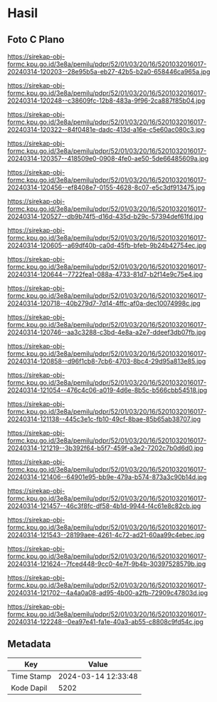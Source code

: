 # Hasil

## Foto C Plano

https://sirekap-obj-formc.kpu.go.id/3e8a/pemilu/pdpr/52/01/03/20/16/5201032016017-20240314-120203--28e95b5a-eb27-42b5-b2a0-658446ca965a.jpg

https://sirekap-obj-formc.kpu.go.id/3e8a/pemilu/pdpr/52/01/03/20/16/5201032016017-20240314-120248--c38609fc-12b8-483a-9f96-2ca887f85b04.jpg

https://sirekap-obj-formc.kpu.go.id/3e8a/pemilu/pdpr/52/01/03/20/16/5201032016017-20240314-120322--84f0481e-dadc-413d-a16e-c5e60ac080c3.jpg

https://sirekap-obj-formc.kpu.go.id/3e8a/pemilu/pdpr/52/01/03/20/16/5201032016017-20240314-120357--418509e0-0908-4fe0-ae50-5de66485609a.jpg

https://sirekap-obj-formc.kpu.go.id/3e8a/pemilu/pdpr/52/01/03/20/16/5201032016017-20240314-120456--ef8408e7-0155-4628-8c07-e5c3df913475.jpg

https://sirekap-obj-formc.kpu.go.id/3e8a/pemilu/pdpr/52/01/03/20/16/5201032016017-20240314-120527--db9b74f5-d16d-435d-b29c-57394def61fd.jpg

https://sirekap-obj-formc.kpu.go.id/3e8a/pemilu/pdpr/52/01/03/20/16/5201032016017-20240314-120605--a69df40b-ca0d-45fb-bfeb-9b24b42754ec.jpg

https://sirekap-obj-formc.kpu.go.id/3e8a/pemilu/pdpr/52/01/03/20/16/5201032016017-20240314-120644--7722fea1-088a-4733-81d7-b2f14e9c75e4.jpg

https://sirekap-obj-formc.kpu.go.id/3e8a/pemilu/pdpr/52/01/03/20/16/5201032016017-20240314-120718--40b279d7-7d14-4ffc-af0a-dec10074998c.jpg

https://sirekap-obj-formc.kpu.go.id/3e8a/pemilu/pdpr/52/01/03/20/16/5201032016017-20240314-120746--aa3c3288-c3bd-4e8a-a2e7-ddeef3db07fb.jpg

https://sirekap-obj-formc.kpu.go.id/3e8a/pemilu/pdpr/52/01/03/20/16/5201032016017-20240314-120858--d96f1cb8-7cb6-4703-8bc4-29d95a813e85.jpg

https://sirekap-obj-formc.kpu.go.id/3e8a/pemilu/pdpr/52/01/03/20/16/5201032016017-20240314-121054--476c4c06-a019-4d6e-8b5c-b566cbb54518.jpg

https://sirekap-obj-formc.kpu.go.id/3e8a/pemilu/pdpr/52/01/03/20/16/5201032016017-20240314-121138--445c3e1c-fb10-49cf-8bae-85b65ab38707.jpg

https://sirekap-obj-formc.kpu.go.id/3e8a/pemilu/pdpr/52/01/03/20/16/5201032016017-20240314-121219--3b392f64-b5f7-459f-a3e2-7202c7b0d6d0.jpg

https://sirekap-obj-formc.kpu.go.id/3e8a/pemilu/pdpr/52/01/03/20/16/5201032016017-20240314-121406--64901e95-bb9e-479a-b574-873a3c90b14d.jpg

https://sirekap-obj-formc.kpu.go.id/3e8a/pemilu/pdpr/52/01/03/20/16/5201032016017-20240314-121457--46c3f8fc-df58-4b1d-9944-f4c61e8c82cb.jpg

https://sirekap-obj-formc.kpu.go.id/3e8a/pemilu/pdpr/52/01/03/20/16/5201032016017-20240314-121543--28199aee-4261-4c72-ad21-60aa99c4ebec.jpg

https://sirekap-obj-formc.kpu.go.id/3e8a/pemilu/pdpr/52/01/03/20/16/5201032016017-20240314-121624--7fced448-9cc0-4e7f-9b4b-30397528579b.jpg

https://sirekap-obj-formc.kpu.go.id/3e8a/pemilu/pdpr/52/01/03/20/16/5201032016017-20240314-121702--4a4a0a08-ad95-4b00-a2fb-72909c47803d.jpg

https://sirekap-obj-formc.kpu.go.id/3e8a/pemilu/pdpr/52/01/03/20/16/5201032016017-20240314-122248--0ea97e41-fa1e-40a3-ab55-c8808c9fd54c.jpg


## Metadata

| Key        | Value               |
| ---------- | ------------------- |
| Time Stamp | 2024-03-14 12:33:48 |
| Kode Dapil | 5202                |



